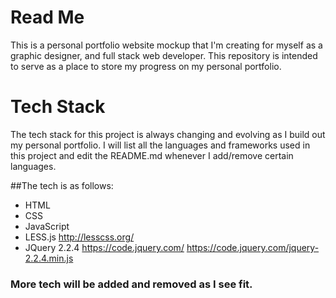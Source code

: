 # Read Me
This is a personal portfolio website mockup that I'm creating for myself as a graphic designer, and full stack web developer. This repository is intended to serve as a place to store my progress on my personal portfolio.

# Tech Stack

The tech stack for this project is always changing and evolving as I build out my personal portfolio. I will list all the languages and frameworks used in this project and edit the README.md whenever I add/remove certain languages.

##The tech is as follows:

* HTML
* CSS
* JavaScript
* LESS.js http://lesscss.org/
* JQuery 2.2.4 https://code.jquery.com/ https://code.jquery.com/jquery-2.2.4.min.js

### More tech will be added and removed as I see fit.
